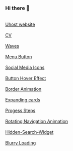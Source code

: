 ### Hi there 👋

<br>[Uhost website](https://pratikrana1612.github.io/uhostwebsite/index.html)</br>
<br>[CV](https://pratikrana1612.github.io/CV/)</br>
<br>[Waves](https://pratikrana1612.github.io/waves/)</br>
<br>[Menu Button](https://pratikrana1612.github.io/Menu-button/)</br>
<br>[Social Media Icons](https://pratikrana1612.github.io/social-media-icons/)</br>
<br>[Button Hover Effect](https://pratikrana1612.github.io/button-hover-effect/)</br>
<br>[Border Animation](https://pratikrana1612.github.io/Border-Animation/)</br>
<br>[Expanding cards](https://pratikrana1612.github.io/Expanding-Cards/)</br>
<br>[Progess Steps](https://pratikrana1612.github.io/Progess-Steps/)</br>
<br>[Rotating Navigation Animation](https://pratikrana1612.github.io/Rotating-Navigation-Animation/)</br>
<br>[Hidden-Search-Widget](https://pratikrana1612.github.io/Hidden-Search-Widget/)</br>
<br>[Blurry Loading](https://pratikrana1612.github.io/Blurry-Loading/)</br>

